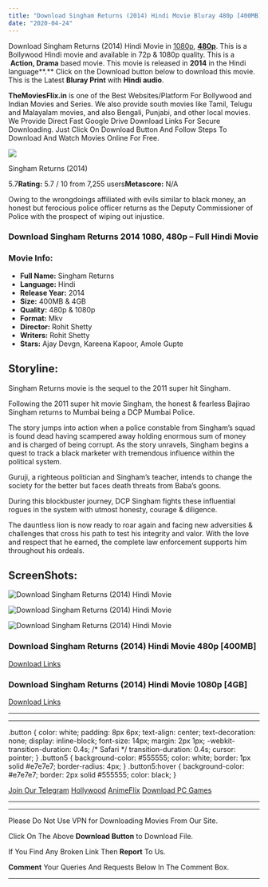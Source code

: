 ```yaml
---
title: "Download Singham Returns (2014) Hindi Movie Bluray 480p [400MB] || 1080p [4GB]"
date: "2020-04-24"
---
```


Download Singham Returns (2014) Hindi Movie in [1080p](https://1moviesflix.com/1080p-movies/), [**480p**](https://1moviesflix.com/480p-movies/). This is a Bollywood Hindi movie and available in 72p & 1080p quality. This is a  **Action, Drama** based movie. This movie is released in **2014** in the Hindi language**.** Click on the Download button below to download this movie. This is the Latest **Bluray Print** with **Hindi audio**.

**TheMoviesFlix.in** is one of the Best Websites/Platform For Bollywood and Indian Movies and Series. We also provide south movies like Tamil, Telugu and Malayalam movies, and also Bengali, Punjabi, and other local movies. We Provide Direct Fast Google Drive Download Links For Secure Downloading. Just Click On Download Button And Follow Steps To Download And Watch Movies Online For Free.

[![](https://m.media-amazon.com/images/M/MV5BZDFiZjg4MjYtMDBmYy00NzY0LWI5NTctOWJlODc2NzhiMTU0XkEyXkFqcGdeQXVyNDUzOTQ5MjY@._V1_SX300.jpg)](https://www.imdb.com/title/tt2309764/ "Singham Returns")

Singham Returns (2014)

5.7**Rating:** 5.7 / 10 from 7,255 users**Metascore:** N/A

Owing to the wrongdoings affiliated with evils similar to black money, an honest but ferocious police officer returns as the Deputy Commissioner of Police with the prospect of wiping out injustice.

### Download Singham Returns 2014 1080, 480p – Full Hindi Movie

### Movie Info:

- **Full Name:** Singham Returns
- **Language:** Hindi
- **Release Year:** 2014
- **Size:** 400MB & 4GB
- **Quality:** 480p & 1080p
- **Format:** Mkv
- **Director:** Rohit Shetty
- **Writers:** Rohit Shetty
- **Stars:** Ajay Devgn, Kareena Kapoor, Amole Gupte

## Storyline:

Singham Returns movie is the sequel to the 2011 super hit Singham.

Following the 2011 super hit movie Singham, the honest & fearless Bajirao Singham returns to Mumbai being a DCP Mumbai Police.

The story jumps into action when a police constable from Singham’s squad is found dead having scampered away holding enormous sum of money and is charged of being corrupt. As the story unravels, Singham begins a quest to track a black marketer with tremendous influence within the political system.

Guruji, a righteous politician and Singham’s teacher, intends to change the society for the better but faces death threats from Baba’s goons.

During this blockbuster journey, DCP Singham fights these influential rogues in the system with utmost honesty, courage & diligence.

The dauntless lion is now ready to roar again and facing new adversities & challenges that cross his path to test his integrity and valor. With the love and respect that he earned, the complete law enforcement supports him throughout his ordeals.

## ScreenShots:

![Download Singham Returns (2014) Hindi Movie ](https://i.pinimg.com/originals/6e/fb/aa/6efbaa7a6bcd99607dfb4cf9c5532c94.jpg)

![Download Singham Returns (2014) Hindi Movie ](https://images.mid-day.com/images/2014/oct/28-Ajay-Devgn.jpg)

![Download Singham Returns (2014) Hindi Movie ](https://media.timeout.com/images/101657011/630/472/image.jpg)

### Download Singham Returns (2014) Hindi Movie 480p \[400MB\]

[Download Links](https://1moviesflix.com?a270777880=SjV3c0pKOU1ETUg3WFdyUHc1eXJsVVhDYXpRNUY3RlJIT21ETEFrclc3SWpBV0dPRHdheUlNb1N2SkRZTytQOU5kUW93czhQVW5LNWprVnQ0b0ZSU05za0ZERkt1b0F1U0s5ZG50aVo0T009)

### Download Singham Returns (2014) Hindi Movie 1080p \[4GB\] 

[Download Links](https://1moviesflix.com?a270777880=SjV3c0pKOU1ETUg3WFdyUHc1eXJsVVhDYXpRNUY3RlJIT21ETEFrclc3SWpBV0dPRHdheUlNb1N2SkRZTytQOWg1bjFneUtwTnBQVGxkZzV3ZGJPQ0RDOUE0UVJDU05LR05QaGJnRWtXM0E9)

* * *

* * *

.button { color: white; padding: 8px 6px; text-align: center; text-decoration: none; display: inline-block; font-size: 14px; margin: 2px 1px; -webkit-transition-duration: 0.4s; /\* Safari \*/ transition-duration: 0.4s; cursor: pointer; } .button5 { background-color: #555555; color: white; border: 1px solid #e7e7e7; border-radius: 4px; } .button5:hover { background-color: #e7e7e7; border: 2px solid #555555; color: black; }

[Join Our Telegram](http://gdrivepro.xyz/join.php) [Hollywood](https://moviesverse.com/) [AnimeFlix](https://animeflix.in/) [Download PC Games](https://gamesflix.net/)  

* * *

* * *

  

Please Do Not Use VPN for Downloading Movies From Our Site.

Click On The Above **Download Button** to Download File.

If You Find Any Broken Link Then **Report** To Us.

**Comment** Your Queries And Requests Below In The Comment Box.

* * *
